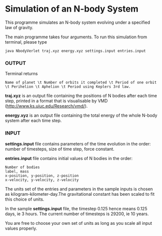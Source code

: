 # Simulation of an N-body System

This programme simulates an N-body system evolving under a specified law of gravity.

The main programme takes four arguments. To run this simulation from terminal, please type
```
java NbodyVerlet traj.xyz energy.xyz settings.input entries.input
```

### OUTPUT

Terminal returns 
```
Name of planet \t Number of orbits it completed \t Period of one orbit \t Perihelion \t Aphelion \t Period using Keplers 3rd law.
```

**traj.xyz** is an output file containing the positions of N bodies after each time step, printed in a format that is visualisable by VMD (http://www.ks.uiuc.edu/Research/vmd/).

**energy.xyz** is an output file containing the total energy of the whole N-body system after each time step.

### INPUT

**settings.input** file contains parameters of the time evolution in the order: number of timesteps, size of time step, force constant.

**entries.input** file contains initial values of N bodies in the order: 
```
Number of bodies
label, mass
x-position, y-position, z-position
x-velocity, y-velocity, z-velocity
```

The units set of the entries and parameters in the sample inputs is chosen as kilogram-kilometer-day.The gravitational constant has been scaled to fit this choice of units.

In the sample **settings.input** file, the timestep 0.125 hence means 0.125 days, ie 3 hours. The current number of timesteps is 29200, ie 10 years.

You are free to choose your own set of units as long as you scale all input values properly.
